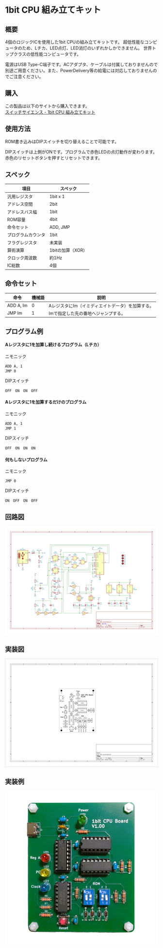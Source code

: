 # 1bit CPU 組み立てキット

## 概要
4個のロジックICを使用した1bit CPUの組み立てキットです。
超低性能なコンピュータのため、Lチカ、LED点灯、LED消灯のいずれかしかできません。
世界トップクラスの低性能コンピュータです。

電源はUSB Type-C端子です。ACアダプタ、ケーブルは付属しておりませんので別途ご用意ください。また、PowerDelivery等の給電には対応しておりませんのでご注意ください。

## 購入
この製品は以下のサイトから購入できます。  
[スイッチサイエンス - 1bit CPU 組み立てキット](https://www.switch-science.com/products/9376 "1bit CPU 組み立てキット")

## 使用方法
ROM書き込みはDIPスイッチを切り替えることで可能です。

DIPスイッチは上側がONです。プログラムで赤色LEDの点灯動作が変わります。赤色のリセットボタンを押すとリセットできます。

## スペック
<table>
  <thead>
    <tr>
      <th>項目</th>
      <th>スペック</th>
    </tr>
  </thead>
  <tbody>
    <tr>
        <td>汎用レジスタ</td>
        <td>1bit x 1</td>
    </tr>
    <tr>
        <td>アドレス空間</td>
        <td>2bit</td>
    </tr>
    <tr>
        <td>アドレスバス幅</td>
        <td>1bit</td>
    </tr>
    <tr>
        <td>ROM容量</td>
        <td>4bit</td>
    </tr>
    <tr>
        <td>命令セット</td>
        <td>ADD, JMP</td>
    </tr>
    <tr>
        <td>プログラムカウンタ</td>
        <td>1bit</td>
    </tr>
    <tr>
        <td>フラグレジスタ</td>
        <td>未実装</td>
    </tr>
    <tr>
        <td>算術演算</td>
        <td>1bitの加算（XOR）</td>
    </tr>
    <tr>
        <td>クロック周波数</td>
        <td>約1Hz</td>
    </tr>
    <tr>
        <td>IC総数</td>
        <td>4個</td>
    </tr>
  </tbody>
</table>

## 命令セット
<table>
  <thead>
    <tr>
      <th>命令</th>
      <th>機械語</th>
      <th>説明</th>
    </tr>
  </thead>
  <tbody>
    <tr>
        <td>ADD A, Im</td>
        <td>0</td>
        <td>AレジスタにIm（イミディエイトデータ）を加算する。</td>
    </tr>
    <tr>
        <td>JMP Im</td>
        <td>1</td>
        <td>Imで指定した先の番地へジャンプする。</td>
    </tr>
  </tbody>
</table>

## プログラム例
#### Aレジスタに1を加算し続けるプログラム（Lチカ）
ニモニック
```text:
ADD A, 1
JMP 0
```

DIPスイッチ
```text:
OFF　ON　ON　OFF
```

#### Aレジスタに1を加算するだけのプログラム
ニモニック
```text:
ADD A, 1
JMP 1
```

DIPスイッチ
```text:
OFF　ON　ON　ON
```

#### 何もしないプログラム
ニモニック
```text:
JMP 0
```

DIPスイッチ
```text:
ON　OFF　ON　OFF
```

## 回路図
[![回路図](./img/schematic.jpg)](./img/schematic.jpg)

## 実装図
[![実装図](./img/implementation-diagram.jpg)](./img/implementation-diagram.jpg)

## 実装例
[![実装例](./img/implementation-example.jpg)](./img/implementation-example.jpg)
